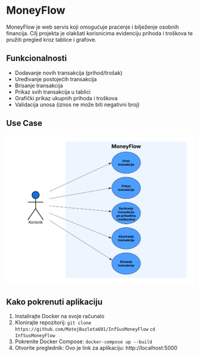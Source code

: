 # MoneyFlow
MoneyFlow je web servis koji omogućuje praćenje i bilježenje osobnih financija.
Cilj projekta je olakšati korisnicima evidenciju prihoda i troškova te pružiti pregled kroz tablice i grafove.

## Funkcionalnosti
- Dodavanje novih transakcija (prihod/trošak)
- Uređivanje postojećih transakcija
- Brisanje transakcija
- Prikaz svih transakcija u tablici
- Grafički prikaz ukupnih prihoda i troškova
- Validacija unosa (iznos ne može biti negativni broj)

## Use Case

![Use Case](Use%20case%20MoneyFlow.png)


## Kako pokrenuti aplikaciju
1. Instalirajte Docker na svoje računalo
2. Klonirajte repozitorij:
```git clone https://github.com/MatejBuzleta601/InfSusMoneyFlow```
```cd InfSusMoneyFlow```
3. Pokrenite Docker Compose:
```docker-compose up --build```
4. Otvorite preglednik:
Ovo je link za aplikaciju: http://localhost:5000

